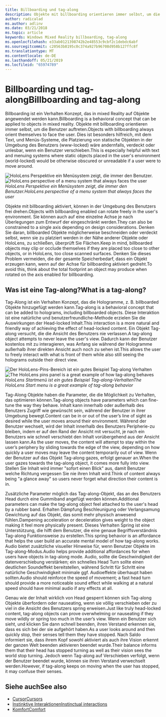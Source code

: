 ```yaml
---
title: Billboarding und tag-along
description: Objekte mit billboarding orientieren immer selbst, um die Benutzer auftreten.
author: radicalad
ms.author: adlinv
ms.date: 03/21/2018
ms.topic: article
keywords: Windows Mixed Reality billboarding, tag-along
ms.openlocfilehash: e33ab0121398742b2e48553c9cbf2c1debdc6abf
ms.sourcegitcommit: c20563b8195c0c374a927b96708d958b127ffc8f
ms.translationtype: MT
ms.contentlocale: de-DE
ms.lasthandoff: 05/21/2019
ms.locfileid: "65974789"
---
```

# <a name="billboarding-and-tag-along"></a><span data-ttu-id="93042-104">Billboarding und tag-along</span><span class="sxs-lookup"><span data-stu-id="93042-104">Billboarding and tag-along</span></span>

<span data-ttu-id="93042-105">Billboarding ist ein Verhalten Konzept, das in mixed Reality auf Objekte angewendet werden kann.</span><span class="sxs-lookup"><span data-stu-id="93042-105">Billboarding is a behavioral concept that can be applied to objects in mixed reality.</span></span> <span data-ttu-id="93042-106">Objekte mit billboarding orientieren immer selbst, um die Benutzer auftreten.</span><span class="sxs-lookup"><span data-stu-id="93042-106">Objects with billboarding always orient themselves to face the user.</span></span> <span data-ttu-id="93042-107">Dies ist besonders hilfreich, mit dem Text, und Menüs-Systeme, die Platzierung von statische Objekten in der Umgebung des Benutzers (www-locked) wäre andernfalls, verdeckt oder unlesbar, wenn ein Benutzer verschieben.</span><span class="sxs-lookup"><span data-stu-id="93042-107">This is especially helpful with text and menuing systems where static objects placed in the user's environment (world-locked) would be otherwise obscured or unreadable if a user were to move around.</span></span>

<span data-ttu-id="93042-108">![HoloLens Perspektive ein Menüsystem zeigt, die immer den Benutzer.](images/billboarding-fragments.gif)</span><span class="sxs-lookup"><span data-stu-id="93042-108">![HoloLens perspective of a menu system that always faces the user](images/billboarding-fragments.gif)</span></span><br>
<span data-ttu-id="93042-109">*HoloLens Perspektive ein Menüsystem zeigt, die immer den Benutzer.*</span><span class="sxs-lookup"><span data-stu-id="93042-109">*HoloLens perspective of a menu system that always faces the user*</span></span>

<span data-ttu-id="93042-110">Objekte mit billboarding aktiviert, können in der Umgebung des Benutzers frei drehen.</span><span class="sxs-lookup"><span data-stu-id="93042-110">Objects with billboarding enabled can rotate freely in the user's environment.</span></span> <span data-ttu-id="93042-111">Sie können auch auf eine einzelne Achse je nach Überlegungen zum Entwurf der eingeschränkt werden.</span><span class="sxs-lookup"><span data-stu-id="93042-111">They can also be constrained to a single axis depending on design considerations.</span></span> <span data-ttu-id="93042-112">Denken Sie daran, billboarded Objekte möglicherweise beschneiden oder verdeckt selbst, wenn sie zu platziert werden in der Nähe anderer Objekte oder HoloLens, zu schließen, überprüft Sie Flächen.</span><span class="sxs-lookup"><span data-stu-id="93042-112">Keep in mind, billboarded objects may clip or occlude themselves if they are placed too close to other objects, or in HoloLens, too close scanned surfaces.</span></span> <span data-ttu-id="93042-113">Denken Sie dieses Problem vermeiden, die der gesamte Speicherbedarf, dass ein Objekt erzeugen kann, wenn auf der Achse für billboarding aktiviert gedreht.</span><span class="sxs-lookup"><span data-stu-id="93042-113">To avoid this, think about the total footprint an object may produce when rotated on the axis enabled for billboarding.</span></span>

## <a name="what-is-a-tag-along"></a><span data-ttu-id="93042-114">Was ist eine Tag-along?</span><span class="sxs-lookup"><span data-stu-id="93042-114">What is a tag-along?</span></span>

<span data-ttu-id="93042-115">Tag-Along ist ein Verhalten Konzept, das die Hologramme, z. B. billboarded Objekte hinzugefügt werden kann.</span><span class="sxs-lookup"><span data-stu-id="93042-115">Tag-along is a behavioral concept that can be added to holograms, including billboarded objects.</span></span> <span data-ttu-id="93042-116">Diese Interaktion ist eine natürliche und benutzerfreundliche-Methode erzielen Sie die Auswirkungen der Head-locked Inhalt.</span><span class="sxs-lookup"><span data-stu-id="93042-116">This interaction is a more natural and friendly way of achieving the effect of head-locked content.</span></span> <span data-ttu-id="93042-117">Ein Objekt Tag-along versucht, die die Ansicht des Benutzers nie verlassen.</span><span class="sxs-lookup"><span data-stu-id="93042-117">A tag-along object attempts to never leave the user's view.</span></span> <span data-ttu-id="93042-118">Dadurch kann der Benutzer kostenlos mit zu interagieren, was Anfang sie während der Hologramme außerhalb ihrer direkten Ansicht auch noch zu sehen ist.</span><span class="sxs-lookup"><span data-stu-id="93042-118">This allows the user to freely interact with what is front of them while also still seeing the holograms outside their direct view.</span></span>

<span data-ttu-id="93042-119">![Der HoloLens-Pins-Bereich ist ein gutes Beispiel Tag-along Verhalten](images/tagalong-1000px.jpg)</span><span class="sxs-lookup"><span data-stu-id="93042-119">![The HoloLens pins panel is a great example of how tag-along behaves](images/tagalong-1000px.jpg)</span></span><br>
<span data-ttu-id="93042-120">*HoloLens Startmenü ist ein gutes Beispiel Tag-along-Verhalten*</span><span class="sxs-lookup"><span data-stu-id="93042-120">*The HoloLens Start menu is a great example of tag-along behavior*</span></span>

<span data-ttu-id="93042-121">Tag-Along Objekte haben die Parameter, die die Möglichkeit zu Verhalten, das optimieren können.</span><span class="sxs-lookup"><span data-stu-id="93042-121">Tag-along objects have parameters which can fine-tune the way they behave.</span></span> <span data-ttu-id="93042-122">Inhalt kann innerhalb oder außerhalb des Benutzers Zugriff wie gewünscht sein, während der Benutzer in ihrer Umgebung bewegt.</span><span class="sxs-lookup"><span data-stu-id="93042-122">Content can be in or out of the user’s line of sight as desired while the user moves around their environment.</span></span> <span data-ttu-id="93042-123">Während der Benutzer wechselt, wird der Inhalt innerhalb des Benutzers Peripherie-zu bleiben, indem er auf den Rand der Ansicht mit versucht, je nach ein Benutzers wie schnell verschiebt den Inhalt vorübergehend aus der Ansicht lassen kann.</span><span class="sxs-lookup"><span data-stu-id="93042-123">As the user moves, the content will attempt to stay within the user’s periphery by sliding towards the edge of the view, depending on how quickly a user moves may leave the content temporarily out of view.</span></span> <span data-ttu-id="93042-124">Wenn der Benutzer auf das Objekt Tag-along gazes, erfolgt genauer an.</span><span class="sxs-lookup"><span data-stu-id="93042-124">When the user gazes towards the tag-along object, it comes more fully into view.</span></span> <span data-ttu-id="93042-125">Stellen Sie Inhalt wird immer "sofort einen Blick" aus, damit Benutzer welche Richtung vergessen Sie nie ihren Inhalt wird.</span><span class="sxs-lookup"><span data-stu-id="93042-125">Think of content always being "a glance away" so users never forget what direction their content is in.</span></span>

<span data-ttu-id="93042-126">Zusätzliche Parameter möglich das Tag-along-Objekt, das an des Benutzers Head durch eine Gummiband angefügt werden können.</span><span class="sxs-lookup"><span data-stu-id="93042-126">Additional parameters can make the tag-along object feel attached to the user's head by a rubber band.</span></span> <span data-ttu-id="93042-127">Erhalten Dämpfung Beschleunigung oder Verlangsamung Gewichtung auf das Objekt, das somit mehr physisch anwesend fühlen.</span><span class="sxs-lookup"><span data-stu-id="93042-127">Dampening acceleration or deceleration gives weight to the object making it feel more physically present.</span></span> <span data-ttu-id="93042-128">Dieses Verhalten Spring ist eine Unterstützung, die hilft dem Benutzer, die eine genaue Begriffsverständnis Tag-along Funktionsweise zu erstellen.</span><span class="sxs-lookup"><span data-stu-id="93042-128">This spring behavior is an affordance that helps the user build an accurate mental model of how tag-along works.</span></span> <span data-ttu-id="93042-129">Audio bietet zusätzliche visueller Hinweise für, wenn Benutzer Objekte im Tag-along-Modus.</span><span class="sxs-lookup"><span data-stu-id="93042-129">Audio helps provide additional affordances for when users have objects in tag-along mode.</span></span> <span data-ttu-id="93042-130">Audio, sollte die Geschwindigkeit der datenverschiebung verstärken; ein schnelles Head Turn sollte einen deutlichen Soundeffekt bereitstellen, während Schritt für Schritt eine natürliche Geschwindigkeit minimale ggf. Audioeffekte überhaupt haben sollten.</span><span class="sxs-lookup"><span data-stu-id="93042-130">Audio should reinforce the speed of movement; a fast head turn should provide a more noticeable sound effect while walking at a natural speed should have minimal audio if any effects at all.</span></span>

<span data-ttu-id="93042-131">Genau wie der Inhalt wirklich von Head gesperrt können sich Tag-along Objekte überfordern oder nauseating, wenn sie völlig verschieben oder zu viel in die Ansicht des Benutzers spring erweisen.</span><span class="sxs-lookup"><span data-stu-id="93042-131">Just like truly head-locked content, tag-along objects can prove overwhelming or nauseating if they move wildly or spring too much in the user’s view.</span></span> <span data-ttu-id="93042-132">Wenn ein Benutzer sich sieht, und klicken Sie dann schnell beenden, ihren Verstand erkennen sie, dass es sich bei der sie aufgehört haben.</span><span class="sxs-lookup"><span data-stu-id="93042-132">As a user looks around and then quickly stop, their senses tell them they have stopped.</span></span> <span data-ttu-id="93042-133">Nach Saldo informiert sie, dass ihrem Kopf sowohl aktiviert als auch ihre Vision erkennt der ganzen Welt beenden aktivieren beendet wurde.</span><span class="sxs-lookup"><span data-stu-id="93042-133">Their balance informs them that their head has stopped turning as well as their vision sees the world stop turning.</span></span> <span data-ttu-id="93042-134">Jedoch wenn Tag-along auf Verschieben verfolgt, wenn der Benutzer beendet wurde, können sie ihren Verstand verwechselt werden.</span><span class="sxs-lookup"><span data-stu-id="93042-134">However, if tag-along keeps on moving when the user has stopped, it may confuse their senses.</span></span>

## <a name="see-also"></a><span data-ttu-id="93042-135">Siehe auch</span><span class="sxs-lookup"><span data-stu-id="93042-135">See also</span></span>
* [<span data-ttu-id="93042-136">Cursor</span><span class="sxs-lookup"><span data-stu-id="93042-136">Cursors</span></span>](cursors.md)
* [<span data-ttu-id="93042-137">Instinktive Interaktionen</span><span class="sxs-lookup"><span data-stu-id="93042-137">Instinctual interactions</span></span>](interaction-fundamentals.md)
* [<span data-ttu-id="93042-138">Komfort</span><span class="sxs-lookup"><span data-stu-id="93042-138">Comfort</span></span>](comfort.md)
